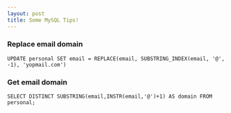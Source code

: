 ```yaml
---
layout: post
title: Some MySQL Tips!
---
```


### Replace email domain
`UPDATE personal SET email = REPLACE(email, SUBSTRING_INDEX(email, '@', -1), 'yopmail.com')`

### Get email domain
`SELECT DISTINCT SUBSTRING(email,INSTR(email,'@')+1) AS domain FROM personal;`
